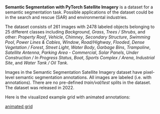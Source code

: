 **Semantic Segmentation with PyTorch Satellite Imagery** is a dataset for a semantic segmentation task. Possible applications of the dataset could be in the search and rescue (SAR) and environmental industries. 

The dataset consists of 261 images with 2478 labeled objects belonging to 25 different classes including *Background*, *Grass*, *Trees / Shrubs*, and other: *Property Roof*, *Vehicle*, *Chimney*, *Secondary Structure*, *Swimming Pool*, *Power Lines & Cables*, *Window*, *Road/Highway*, *Flooded*, *Dense Vegetation / Forest*, *Street Light*, *Water Body*, *Garbage Bins*, *Trampoline*, *Satellite Antenna*, *Parking Area - Commercial*, *Solar Panels*, *Under Construction / In Progress Status*, *Boat*, *Sports Complex / Arena*, *Industrial Site*, and *Water Tank / Oil Tank*.

Images in the Semantic Segmentation Satellite Imagery dataset have pixel-level semantic segmentation annotations. All images are labeled (i.e. with annotations). There are no pre-defined <i>train/val/test</i> splits in the dataset. The dataset was released in 2022.

Here is the visualized example grid with animated annotations:

[animated grid](https://github.com/dataset-ninja/semantic-segmentation-satellite-imagery/raw/main/visualizations/horizontal_grid.webm)
